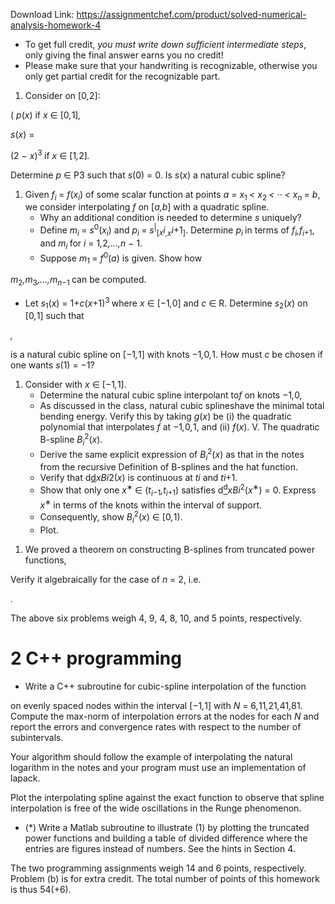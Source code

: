 Download Link: https://assignmentchef.com/product/solved-numerical-analysis-homework-4
<br>



<ul>

 <li>To get full credit, <em>you must write down sufficient intermediate steps</em>, only giving the final answer earns you no credit!</li>

 <li>Please make sure that your handwriting is recognizable, otherwise you only get partial credit for the recognizable part.</li>

</ul>

<ol>

 <li>Consider on [0<em>,</em>2]:</li>

</ol>

( <em>p</em>(<em>x</em>)         if <em>x </em>∈ [0<em>,</em>1]<em>,</em>

<em>s</em>(<em>x</em>) =

(2 − <em>x</em>)<sup>3          </sup>if <em>x </em>∈ [1<em>,</em>2]<em>.</em>

Determine <em>p </em>∈ P3 such that <em>s</em>(0) = 0. Is <em>s</em>(<em>x</em>) a natural cubic spline?

<ol>

 <li>Given <em>f<sub>i </sub></em>= <em>f</em>(<em>x<sub>i</sub></em>) of some scalar function at points <em>a </em>= <em>x</em><sub>1 </sub><em>&lt; x</em><sub>2 </sub><em>&lt; </em>·· <em>&lt; x<sub>n </sub></em>= <em>b</em>, we consider interpolating <em>f </em>on [<em>a,b</em>] with a quadratic spline.

  <ul>

   <li>Why an additional condition is needed to determine <em>s </em>uniquely?</li>

   <li>Define <em>m<sub>i </sub></em>= <em>s</em><sup>0</sup>(<em>x<sub>i</sub></em>) and <em>p<sub>i </sub></em>= <em>s</em><sup>|</sup><sub>[<em>x</em></sub><em>i<sub>,x</sub></em><em>i</em>+1<sub>]</sub>. Determine <em>p<sub>i </sub></em>in terms of <em>f<sub>i</sub>,f<sub>i</sub></em><sub>+1</sub>, and <em>m<sub>i </sub></em>for <em>i </em>= 1<em>,</em>2<em>,…,n </em>− 1.</li>

   <li>Suppose <em>m</em><sub>1 </sub>=              <em>f</em><sup>0</sup>(<em>a</em>) is given.       Show how</li>

  </ul></li>

</ol>

<em>m</em><sub>2</sub><em>,m</em><sub>3</sub><em>,…,m<sub>n</sub></em><sub>−1 </sub>can be computed.

<ul>

 <li>Let <em>s</em><sub>1</sub>(<em>x</em>) = 1+<em>c</em>(<em>x</em>+1)<sup>3 </sup>where <em>x </em>∈ [−1<em>,</em>0] and <em>c </em>∈ R. Determine <em>s</em><sub>2</sub>(<em>x</em>) on [0<em>,</em>1] such that</li>

</ul>

<em>,</em>

is a natural cubic spline on [−1<em>,</em>1] with knots −1<em>,</em>0<em>,</em>1. How must <em>c </em>be chosen if one wants <em>s</em>(1) = −1?

<ol>

 <li>Consider with <em>x </em>∈ [−1<em>,</em>1].

  <ul>

   <li>Determine the natural cubic spline interpolant to<em>f </em>on knots −1<em>,</em>0<em>,</em></li>

   <li>As discussed in the class, natural cubic splineshave the minimal total bending energy. Verify this by taking <em>g</em>(<em>x</em>) be (i) the quadratic polynomial that interpolates <em>f </em>at −1<em>,</em>0<em>,</em>1, and (ii) <em>f</em>(<em>x</em>). V. The quadratic B-spline <em>B<sub>i</sub></em><sup>2</sup>(<em>x</em>).</li>

   <li>Derive the same explicit expression of <em>B<sub>i</sub></em><sup>2</sup>(<em>x</em>) as that in the notes from the recursive Definition of B-splines and the hat function.</li>

   <li>Verify that d<u>d</u><em>x</em><em>B</em><em>i</em>2(<em>x</em>) is continuous at <em>t</em><em>i </em>and <em>t</em><em>i</em>+1.</li>

   <li>Show that only one <em>x</em><sup>∗ </sup>∈ (<em>t<sub>i</sub></em><sub>−1</sub><em>,t<sub>i</sub></em><sub>+1</sub>) satisfies d<u><sup>d</sup></u><em>xB</em><em>i</em><sup>2</sup>(<em>x</em><sup>∗</sup>) = 0. Express <em>x</em><sup>∗ </sup>in terms of the knots within the interval of support.</li>

   <li>Consequently, show <em>B<sub>i</sub></em><sup>2</sup>(<em>x</em>) ∈ [0<em>,</em>1).</li>

   <li>Plot.</li>

  </ul></li>

</ol>

<ol>

 <li>We proved a theorem on constructing B-splines from truncated power functions,</li>

</ol>

Verify it algebraically for the case of <em>n </em>= 2, i.e.

<em>.</em>

The above six problems weigh 4, 9, 4, 8, 10, and 5 points, respectively.

<h1>2           C++ programming</h1>

<ul>

 <li>Write a C++ subroutine for cubic-spline interpolation of the function</li>

</ul>

on evenly spaced nodes within the interval [−1<em>,</em>1] with <em>N </em>= 6<em>,</em>11<em>,</em>21<em>,</em>41<em>,</em>81. Compute the max-norm of interpolation errors at the nodes for each <em>N </em>and report the errors and convergence rates with respect to the number of subintervals.

Your algorithm should follow the example of interpolating the natural logarithm in the notes and your program must use an implementation of lapack.

Plot the interpolating spline against the exact function to observe that spline interpolation is free of the wide oscillations in the Runge phenomenon.

<ul>

 <li>(*) Write a Matlab subroutine to illustrate (1) by plotting the truncated power functions and building a table of divided difference where the entries are figures instead of numbers. See the hints in Section 4.</li>

</ul>

The two programming assignments weigh 14 and 6 points, respectively. Problem (b) is for extra credit. The total number of points of this homework is thus 54(+6).